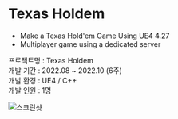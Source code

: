 # Texas Holdem
* Make a Texas Hold'em Game Using UE4 4.27
* Multiplayer game using a dedicated server

프로젝트명 : Texas Holdem  
개발 기간 : 2022.08 ~ 2022.10 (6주)  
개발 환경 : UE4 / C++  
개발 인원 : 1명  

![스크린샷](https://github.com/user-attachments/assets/14424899-946e-406c-841a-d6a485b1f4f7)
